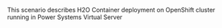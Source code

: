 This scenario describes H2O Container deployment on OpenShift cluster running in Power Systems Virtual Server
